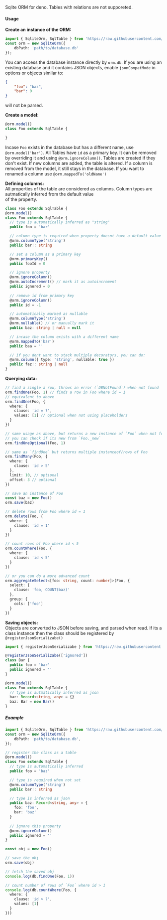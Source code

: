 Sqlite ORM for deno. Tables with relations are not supporeted.

#### Usage
**Create an instance of the ORM:**
```typescript
import { SqliteOrm, SqlTable } from 'https://raw.githubusercontent.com/Blockzilla101/deno-sqlite-orm/0.2.0/mod.ts';
const orm = new SqliteOrm({
    dbPath: 'path/to/database.db'
});
```
You can access the database instance directly by `orm.db`. If you are using an existing database and it contains JSON objects, enable `jsonCompatMode` in options or objects similar to:
```json
{
    "foo": "baz",
    "bar": 0
}
```
will not be parsed.<br>

**Create a model:**
```typescript
@orm.model()
class Foo extends SqlTable {

}
```
Incase `Foo` exists in the database but has a different name, use `@orm.model('bar')`. All Tables have `id` as a primary key. 
It can be removed by overriding it and using `@orm.ignoreColumn()`. Tables are created if they don't exist. If new columns 
are added, the table is altered. If a column is removed from the model, it still stays in the database. If you want to renamed
a column use `@orm.mappedTo('oldName')`

**Defining columns:**<br>
All properties of the table are considered as columns. Column types are autmatically inferred from the default value<br>
of the property.
```typescript
class Foo extends SqlTable {
@orm.model()
class Foo extends SqlTable {
  // type is automatically inferred as "string"
  public foo = 'bar'

  // column type is required when property doesnt have a default value
  @orm.columnType('string')
  public bar!: string

  // set a column as a primary key
  @orm.primaryKey()
  public fooId = 0

  // ignore property
  @orm.ignoreColumn()
  @orm.autoIncrement() // mark it as autoincrement
  public ignored = 0
  
  // remove id from primary key
  @orm.ignoreColumn()
  public id = -1

  // automatically marked as nullable
  @orm.columnType('string')
  @orm.nullable() // or manually mark it
  public baz: string | null = null

  // incase the column exists with a different name
  @orm.mappedTo('bar')
  public baa = ''

  // if you dont want to stack multiple decorators, you can do:
  @orm.column({ type: 'string', nullable: true })
  public faz!: string | null
}
```
**Querying data:**
```typescript
// find a single a row, throws an error (`DBNotFound`) when not found
orm.findOne(Foo, 1) // finds a row in Foo where id = 1
// equivalent to above
orm.findOne(Foo, {
  where: {
    clause: 'id = ?',
    values: [1] // optional when not using placeholders
  }
})

// same usage as above, but returns a new instance of `Foo` when not found
// you can check if its new from `Foo._new`
orm.findOneOptional(Foo, 1)

// same as `findOne` but returns multiple instanceof/rows of Foo
orm.findMany(Foo, {
  where: {
    clause: 'id > 5'
  },
  limit: 10, // optional
  offset: 3 // optional
})

// save an instance of Foo
const baz = new Foo()
orm.save(baz)

// delete rows from Foo where id = 1
orm.delete(Foo, {
  where: {
    clause: 'id = 1'
  }
})

// count rows of Foo where id < 5
orm.countWhere(Foo, {
  where: {
    clause: 'id < 5'
  }
})

// or you can do a more advanced count
orm.aggregateSelect<[foo: string, count: number]>(Foo, {
  select: {
    clause: 'foo, COUNT(baz)'
  },
  group: {
    cols: ['foo']
  }
})
```

**Saving objects:**<br>
Objects are converted to JSON before saving, and parsed when read. If its a class instance then the class should be registered
by `@registerJsonSerializabe()`
```typescript
import { registerJsonSerializabe } from 'https://raw.githubusercontent.com/Blockzilla101/deno-sqlite-orm/0.2.0/mod.ts';

@registerJsonSerializabe(['ignored'])
class Bar {
  public foo = 'bar'
  public ignored = ''
}

@orm.model()
class Foo extends SqlTable {
  // type is autmatically inferred as json
  bar: Record<string, any> = {}
  baz: Bar = new Bar()
}
```

##### Example
```typescript
import { SqliteOrm, SqlTable } from 'https://raw.githubusercontent.com/Blockzilla101/deno-sqlite-orm/0.2.0/mod.ts';
const orm = new SqliteOrm({
    dbPath: 'path/to/database.db',
});

// register the class as a table
@orm.model()
class Foo extends SqlTable {
  // type is automatically inferred
  public foo = 'baz'

  // type is required when not set
  @orm.columnType('string')
  public bar!: string

  // type is inferred as json
  public baz: Record<string, any> = {
    foo: 'foo',
    bar: 'baz'
  }
  
  // ignore this property
  @orm.ignoreColumn()
  public ignored = ''
}

const obj = new Foo()

// save the obj
orm.save(obj)

// fetch the saved obj
console.log(db.findOne(Foo, 1))

// count number of rows of `Foo` where id > 1
console.log(db.countWhere(Foo, {
  where: {
    clause: 'id > ?',
    values: [1]
  }
}))

```
